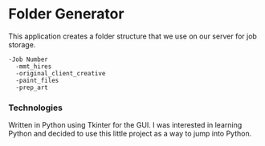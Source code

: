 # Folder Generator
This application creates a folder structure that we use on our server for job storage.
```
-Job Number
  -mmt_hires
  -original_client_creative
  -paint_files
  -prep_art
```
### Technologies
Written in Python using Tkinter for the GUI.
I was interested in learning Python and decided to use this little project as a way to jump into Python.
